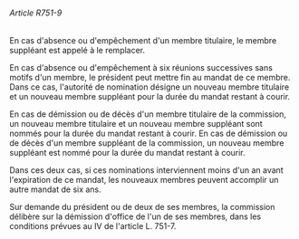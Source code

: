 ###### Article R751-9

En cas d'absence ou d'empêchement d'un membre titulaire, le membre suppléant est appelé à le remplacer.

En cas d'absence ou d'empêchement à six réunions successives sans motifs d'un membre, le président peut mettre fin au mandat de ce membre. Dans ce cas, l'autorité de nomination désigne un nouveau membre titulaire et un nouveau membre suppléant pour la durée du mandat restant à courir.

En cas de démission ou de décès d'un membre titulaire de la commission, un nouveau membre titulaire et un nouveau membre suppléant sont nommés pour la durée du mandat restant à courir. En cas de démission ou de décès d'un membre suppléant de la commission, un nouveau membre suppléant est nommé pour la durée du mandat restant à courir.

Dans ces deux cas, si ces nominations interviennent moins d'un an avant l'expiration de ce mandat, les nouveaux membres peuvent accomplir un autre mandat de six ans.

Sur demande du président ou de deux de ses membres, la commission délibère sur la démission d'office de l'un de ses membres, dans les conditions prévues au IV de l'article L. 751-7.

